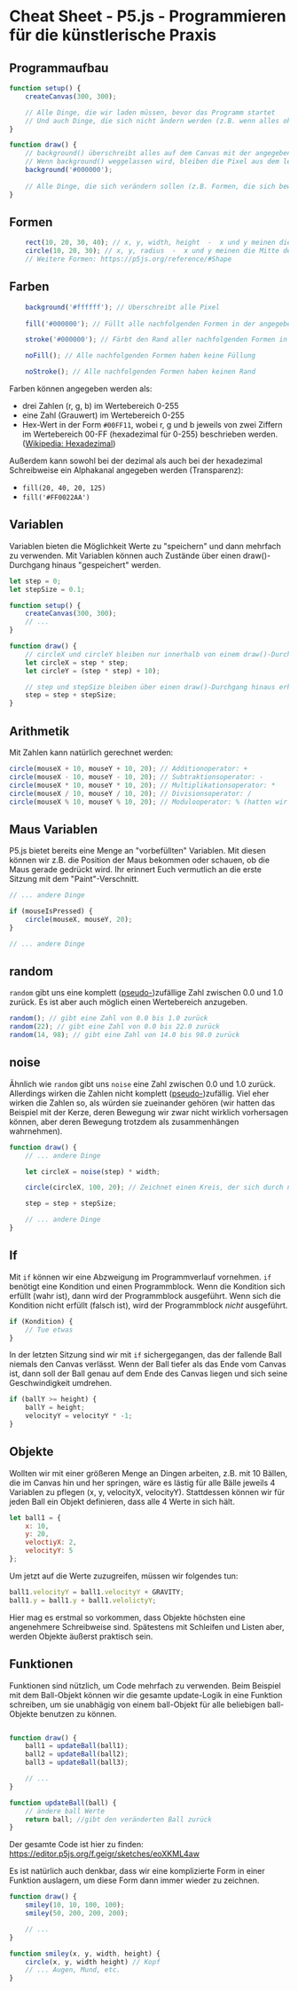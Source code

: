 # Cheat Sheet - P5.js - Programmieren für die künstlerische Praxis

## Programmaufbau

```js
function setup() {
    createCanvas(300, 300);

    // Alle Dinge, die wir laden müssen, bevor das Programm startet
    // Und auch Dinge, die sich nicht ändern werden (z.B. wenn alles ohne Stroke gezeichnet werden soll: noStroke())
}

function draw() {
    // background() überschreibt alles auf dem Canvas mit der angegeben Farbe. 
    // Wenn background() weggelassen wird, bleiben die Pixel aus dem letzten draw() durchlauf erhalten
    background('#000000');
    
    // Alle Dinge, die sich verändern sollen (z.B. Formen, die sich bewegen, oder Farben, die sich verändern)
}
```

## Formen

```js
    rect(10, 20, 30, 40); // x, y, width, height  -  x und y meinen die obere linke Ecke des Rechteckes
    circle(10, 20, 30); // x, y, radius  -  x und y meinen die Mitte des Kreises
    // Weitere Formen: https://p5js.org/reference/#Shape
```

## Farben

```js
    background('#ffffff'); // Überschreibt alle Pixel
    
    fill('#000000'); // Füllt alle nachfolgenden Formen in der angegeben Farbe

    stroke('#000000'); // Färbt den Rand aller nachfolgenden Formen in der angebenen Farbe

    noFill(); // Alle nachfolgenden Formen haben keine Füllung 

    noStroke(); // Alle nachfolgenden Formen haben keinen Rand
```

Farben können angegeben werden als:
* drei Zahlen (r, g, b) im Wertebereich 0-255
* eine Zahl (Grauwert) im Wertebereich 0-255
* Hex-Wert in der Form `#00FF11`, wobei r, g und b jeweils von zwei Ziffern im Wertebereich 00-FF (hexadezimal für 0-255) beschrieben werden. ([Wikipedia: Hexadezimal](https://de.wikipedia.org/wiki/Hexadezimalsystem))

Außerdem kann sowohl bei der dezimal als auch bei der hexadezimal Schreibweise ein Alphakanal angegeben werden (Transparenz):
* `fill(20, 40, 20, 125)`
* `fill('#FF0022AA')`

## Variablen

Variablen bieten die Möglichkeit Werte zu "speichern" und dann mehrfach zu verwenden. Mit Variablen können auch Zustände über einen draw()-Durchgang hinaus "gespeichert" werden.

```js
let step = 0;
let stepSize = 0.1;

function setup() {
    createCanvas(300, 300);
    // ...
}

function draw() {
    // circleX und circleY bleiben nur innerhalb von einem draw()-Durchgang erhalten
    let circleX = step * step;
    let circleY = (step * step) + 10);

    // step und stepSize bleiben über einen draw()-Durchgang hinaus erhalten. Dadurch kann step einen Zustand "speichern", mit dem wir kontinuierlich weiterarbeiten können
    step = step + stepSize; 
}
```

## Arithmetik

Mit Zahlen kann natürlich gerechnet werden:

```js
circle(mouseX + 10, mouseY + 10, 20); // Additionoperator: +
circle(mouseX - 10, mouseY - 10, 20); // Subtraktionsoperator: -
circle(mouseX * 10, mouseY * 10, 20); // Multiplikationsoperator: *
circle(mouseX / 10, mouseY / 10, 20); // Divisionsoperator: /
circle(mouseX % 10, mouseY % 10, 20); // Modulooperator: % (hatten wir noch nicht)
```

## Maus Variablen

P5.js bietet bereits eine Menge an "vorbefüllten" Variablen. Mit diesen können wir z.B. die Position der Maus bekommen oder schauen, ob die Maus gerade gedrückt wird. Ihr erinnert Euch vermutlich an die erste Sitzung mit dem "Paint"-Verschnitt.

```js
// ... andere Dinge

if (mouseIsPressed) {
    circle(mouseX, mouseY, 20);
}

// ... andere Dinge
```

## random

`random` gibt uns eine komplett ([pseudo-](https://de.wikipedia.org/wiki/Pseudozufall))zufällige Zahl zwischen 0.0 und 1.0 zurück. Es ist aber auch möglich einen Wertebereich anzugeben.

```js
random(); // gibt eine Zahl von 0.0 bis 1.0 zurück
random(22); // gibt eine Zahl von 0.0 bis 22.0 zurück
random(14, 98); // gibt eine Zahl von 14.0 bis 98.0 zurück
```

## noise

Ähnlich wie `random` gibt uns `noise` eine Zahl zwischen 0.0 und 1.0 zurück. Allerdings wirken die Zahlen nicht komplett ([pseudo-](https://de.wikipedia.org/wiki/Pseudozufall))zufällig. Viel eher wirken die Zahlen so, als würden sie zueinander gehören (wir hatten das Beispiel mit der Kerze, deren Bewegung wir zwar nicht wirklich vorhersagen können, aber deren Bewegung trotzdem als zusammenhängen wahrnehmen).

```js
function draw() {
    // ... andere Dinge

    let circleX = noise(step) * width;

    circle(circleX, 100, 20); // Zeichnet einen Kreis, der sich durch noise zwischen auf der Canvasfläche hin und her bewegt.

    step = step + stepSize;

    // ... andere Dinge
}
```

## If

Mit `if` können wir eine Abzweigung im Programmverlauf vornehmen. `if` benötigt eine Kondition und einen Programmblock. Wenn die Kondition sich erfüllt (wahr ist), dann wird der Programmblock ausgeführt. Wenn sich die Kondition nicht erfüllt (falsch ist), wird der Programmblock *nicht* ausgeführt.

```js
if (Kondition) {
    // Tue etwas
}
```

In der letzten Sitzung sind wir mit `if` sichergegangen, das der fallende Ball niemals den Canvas verlässt. Wenn der Ball tiefer als das Ende vom Canvas ist, dann soll der Ball genau auf dem Ende des Canvas liegen und sich seine Geschwindigkeit umdrehen.

```js
if (ballY >= height) {
    ballY = height;
    velocityY = velocityY * -1;
}
```

## Objekte

Wollten wir mit einer größeren Menge an Dingen arbeiten, z.B. mit 10 Bällen, die im Canvas hin und her springen, wäre es lästig für alle Bälle jeweils 4 Variablen zu pflegen (x, y, velocityX, velocityY). Stattdessen können wir für jeden Ball ein Objekt definieren, dass alle 4 Werte in sich hält.

```js
let ball1 = {
    x: 10,
    y: 20,
    veloctiyX: 2,
    velocityY: 5
};
```

Um jetzt auf die Werte zuzugreifen, müssen wir folgendes tun:

```js
ball1.velocityY = ball1.velocityY + GRAVITY;
ball1.y = ball1.y + ball1.velolictyY;
```

Hier mag es erstmal so vorkommen, dass Objekte höchsten eine angenehmere Schreibweise sind. Spätestens mit Schleifen und Listen aber, werden Objekte äußerst praktisch sein.

## Funktionen

Funktionen sind nützlich, um Code mehrfach zu verwenden. Beim Beispiel mit dem Ball-Objekt können wir die gesamte update-Logik in eine Funktion schreiben, um sie unabhägig von einem ball-Objekt für alle beliebigen ball-Objekte benutzen zu können.

```js

function draw() {
    ball1 = updateBall(ball1);
    ball2 = updateBall(ball2);
    ball3 = updateBall(ball3);

    // ...
}

function updateBall(ball) {
    // ändere ball Werte
    return ball; //gibt den veränderten Ball zurück
}
```

Der gesamte Code ist hier zu finden: https://editor.p5js.org/f.geigr/sketches/eoXKML4aw

Es ist natürlich auch denkbar, dass wir eine komplizierte Form in einer Funktion auslagern, um diese Form dann immer wieder zu zeichnen.

```js
function draw() {
    smiley(10, 10, 100, 100);
    smiley(50, 200, 200, 200);

    // ...
}

function smiley(x, y, width, height) {
    circle(x, y, width height) // Kopf
    // ... Augen, Mund, etc.
}
```